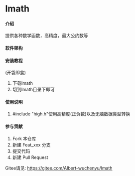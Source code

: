 # Imath

#### 介绍
提供各种数学函数，高精度，最大公约数等

#### 软件架构



#### 安装教程
(开袋即食)
1. 下载Imath
2. 切到Imath目录下即可

#### 使用说明

1.  #include "high.h"使用高精度(正负数)以及无脑数据类型转换

#### 参与贡献

1.  Fork 本仓库
2.  新建 Feat_xxx 分支
3.  提交代码
4.  新建 Pull Request

Gitee请见: https://gitee.com/Albert-wuchenyu/Imath
